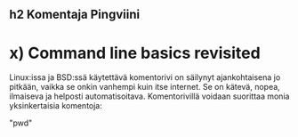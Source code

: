 ## h2 Komentaja Pingviini

# x) Command line basics revisited

Linux:issa ja BSD:ssä käytettävä komentorivi on säilynyt ajankohtaisena jo pitkään, vaikka se onkin vanhempi kuin itse internet. Se on kätevä, nopea, ilmaiseva ja helposti automatisoitava. Komentorivillä voidaan suorittaa monia yksinkertaisia komentoja:

 "pwd"

